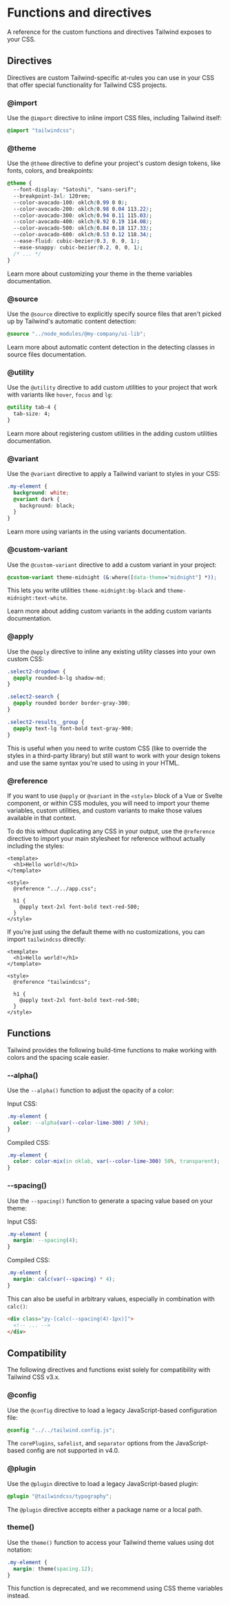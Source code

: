 # Functions and directives

A reference for the custom functions and directives Tailwind exposes to your CSS.

## Directives

Directives are custom Tailwind-specific at-rules you can use in your CSS that offer special functionality for Tailwind CSS projects.

### @import

Use the `@import` directive to inline import CSS files, including Tailwind itself:

```css
@import "tailwindcss";
```

### @theme

Use the `@theme` directive to define your project's custom design tokens, like fonts, colors, and breakpoints:

```css
@theme {
  --font-display: "Satoshi", "sans-serif";
  --breakpoint-3xl: 120rem;
  --color-avocado-100: oklch(0.99 0 0);
  --color-avocado-200: oklch(0.98 0.04 113.22);
  --color-avocado-300: oklch(0.94 0.11 115.03);
  --color-avocado-400: oklch(0.92 0.19 114.08);
  --color-avocado-500: oklch(0.84 0.18 117.33);
  --color-avocado-600: oklch(0.53 0.12 118.34);
  --ease-fluid: cubic-bezier(0.3, 0, 0, 1);
  --ease-snappy: cubic-bezier(0.2, 0, 0, 1);
  /* ... */
}
```

Learn more about customizing your theme in the theme variables documentation.

### @source

Use the `@source` directive to explicitly specify source files that aren't picked up by Tailwind's automatic content detection:

```css
@source "../node_modules/@my-company/ui-lib";
```

Learn more about automatic content detection in the detecting classes in source files documentation.

### @utility

Use the `@utility` directive to add custom utilities to your project that work with variants like `hover`, `focus` and `lg`:

```css
@utility tab-4 {
  tab-size: 4;
}
```

Learn more about registering custom utilities in the adding custom utilities documentation.

### @variant

Use the `@variant` directive to apply a Tailwind variant to styles in your CSS:

```css
.my-element {
  background: white;
  @variant dark {
    background: black;
  }
}
```

Learn more using variants in the using variants documentation.

### @custom-variant

Use the `@custom-variant` directive to add a custom variant in your project:

```css
@custom-variant theme-midnight (&:where([data-theme="midnight"] *));
```

This lets you write utilities `theme-midnight:bg-black` and `theme-midnight:text-white`.

Learn more about adding custom variants in the adding custom variants documentation.

### @apply

Use the `@apply` directive to inline any existing utility classes into your own custom CSS:

```css
.select2-dropdown {
  @apply rounded-b-lg shadow-md;
}

.select2-search {
  @apply rounded border border-gray-300;
}

.select2-results__group {
  @apply text-lg font-bold text-gray-900;
}
```

This is useful when you need to write custom CSS (like to override the styles in a third-party library) but still want to work with your design tokens and use the same syntax you're used to using in your HTML.

### @reference

If you want to use `@apply` or `@variant` in the `<style>` block of a Vue or Svelte component, or within CSS modules, you will need to import your theme variables, custom utilities, and custom variants to make those values available in that context.

To do this without duplicating any CSS in your output, use the `@reference` directive to import your main stylesheet for reference without actually including the styles:

```vue
<template>
  <h1>Hello world!</h1>
</template>

<style>
  @reference "../../app.css";

  h1 {
    @apply text-2xl font-bold text-red-500;
  }
</style>
```

If you're just using the default theme with no customizations, you can import `tailwindcss` directly:

```vue
<template>
  <h1>Hello world!</h1>
</template>

<style>
  @reference "tailwindcss";

  h1 {
    @apply text-2xl font-bold text-red-500;
  }
</style>
```

## Functions

Tailwind provides the following build-time functions to make working with colors and the spacing scale easier.

### --alpha()

Use the `--alpha()` function to adjust the opacity of a color:

Input CSS:
```css
.my-element {
  color: --alpha(var(--color-lime-300) / 50%);
}
```

Compiled CSS:
```css
.my-element {
  color: color-mix(in oklab, var(--color-lime-300) 50%, transparent);
}
```

### --spacing()

Use the `--spacing()` function to generate a spacing value based on your theme:

Input CSS:
```css
.my-element {
  margin: --spacing(4);
}
```

Compiled CSS:
```css
.my-element {
  margin: calc(var(--spacing) * 4);
}
```

This can also be useful in arbitrary values, especially in combination with `calc()`:

```html
<div class="py-[calc(--spacing(4)-1px)]">
  <!-- ... -->
</div>
```

## Compatibility

The following directives and functions exist solely for compatibility with Tailwind CSS v3.x.

### @config

Use the `@config` directive to load a legacy JavaScript-based configuration file:

```css
@config "../../tailwind.config.js";
```

The `corePlugins`, `safelist`, and `separator` options from the JavaScript-based config are not supported in v4.0.

### @plugin

Use the `@plugin` directive to load a legacy JavaScript-based plugin:

```css
@plugin "@tailwindcss/typography";
```

The `@plugin` directive accepts either a package name or a local path.

### theme()

Use the `theme()` function to access your Tailwind theme values using dot notation:

```css
.my-element {
  margin: theme(spacing.12);
}
```

This function is deprecated, and we recommend using CSS theme variables instead. 